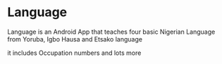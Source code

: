 # Language

Language is an Android App that teaches four  basic Nigerian Language from Yoruba, Igbo Hausa and Etsako language

it includes Occupation numbers and lots more

